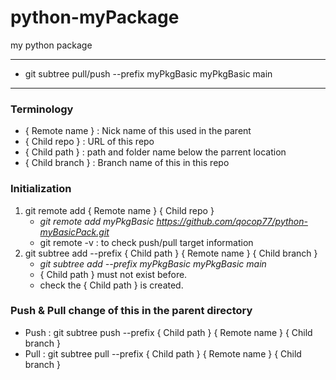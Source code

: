 # python-myPackage
my python package

---
* git subtree pull/push --prefix myPkgBasic myPkgBasic main
---

<H3> Terminology </H3>

* { Remote name } : Nick name of this used in the parent
* { Child repo } : URL of this repo
* { Child path } : path and folder name below the parrent location
* { Child branch } : Branch name of this in this repo

<H3> Initialization </H3>

1. git remote add { Remote name } { Child repo }
    * <i> git remote add myPkgBasic https://github.com/qocop77/python-myBasicPack.git </i>
    * git remote -v : to check push/pull target information
1. git subtree add --prefix { Child path } { Remote name } { Child branch }
    * <i> git subtree add --prefix myPkgBasic myPkgBasic main </i>
    * { Child path } must not exist before.
    * check the { Child path } is created.

<H3> Push & Pull change of this in the parent directory </H3>

* Push : git subtree push --prefix { Child path } { Remote name } { Child branch }
* Pull : git subtree pull --prefix { Child path } { Remote name } { Child branch }
